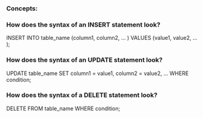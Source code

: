 ### Concepts: 

### How does the syntax of an INSERT statement look?

INSERT INTO table_name (column1, column2, ... )
VALUES (value1, value2, ... );

### How does the syntax of an UPDATE statement look?

UPDATE table_name
SET column1 = value1, column2 = value2, ...
WHERE condition;

### How does the syntax of a DELETE statement look?

DELETE FROM table_name
WHERE condition;
